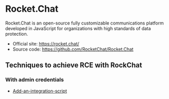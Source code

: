 # Rocket.Chat

Rocket.Chat is an open-source fully customizable communications platform developed in JavaScript for organizations with high standards of data protection.

 - Official site: https://rocket.chat/
 - Source code: https://github.com/RocketChat/Rocket.Chat

## Techniques to achieve RCE with RockChat

### With admin credentials

 - [Add-an-integration-script](techniques/Add-an-integration-script/README.md)


